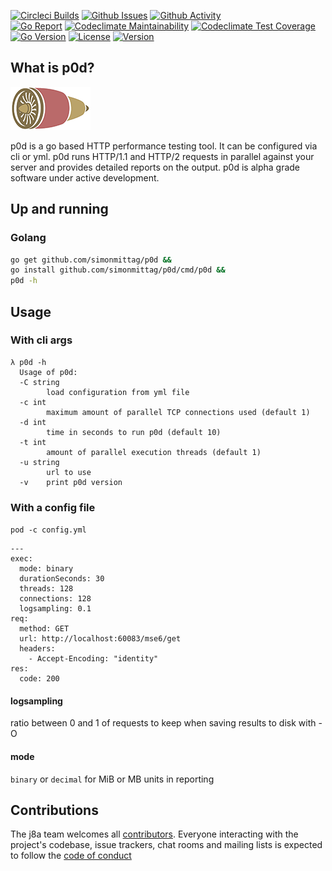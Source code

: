[![Circleci Builds](https://circleci.com/gh/simonmittag/p0d.svg?style=shield)](https://circleci.com/gh/simonmittag/p0d)
[![Github Issues](https://img.shields.io/github/issues/simonmittag/p0d)](https://github.com/simonmittag/p0d/issues)
[![Github Activity](https://img.shields.io/github/commit-activity/m/simonmittag/p0d)](https://img.shields.io/github/commit-activity/m/simonmittag/p0d)  
[![Go Report](https://goreportcard.com/badge/github.com/simonmittag/p0d)](https://goreportcard.com/report/github.com/simonmittag/p0d)
[![Codeclimate Maintainability](https://api.codeclimate.com/v1/badges/06a7484f009ea48a3832/maintainability)](https://codeclimate.com/github/simonmittag/p0d/maintainability)
[![Codeclimate Test Coverage](https://api.codeclimate.com/v1/badges/06a7484f009ea48a3832/test_coverage)](https://codeclimate.com/github/simonmittag/p0d/test_coverage)
[![Go Version](https://img.shields.io/github/go-mod/go-version/simonmittag/p0d)](https://img.shields.io/github/go-mod/go-version/simonmittag/p0d)
[![License](https://img.shields.io/badge/License-Apache%202.0-blue.svg)](https://opensource.org/licenses/Apache-2.0)
[![Version](https://img.shields.io/badge/version-0.1.8-orange)](https://github.com/simonmittag/p0d)

## What is p0d?
![](p0d.png)

p0d is a go based HTTP performance testing tool. It can be configured via cli or yml. p0d
runs HTTP/1.1 and HTTP/2 requests in parallel against your server and provides detailed
reports on the output. p0d is alpha grade software under active development.

## Up and running

### Golang
```bash
go get github.com/simonmittag/p0d && 
go install github.com/simonmittag/p0d/cmd/p0d && 
p0d -h
```

## Usage

### With cli args
```
λ p0d -h
  Usage of p0d:
  -C string
        load configuration from yml file
  -c int
        maximum amount of parallel TCP connections used (default 1)
  -d int
        time in seconds to run p0d (default 10)
  -t int
        amount of parallel execution threads (default 1)
  -u string
        url to use
  -v    print p0d version
```

### With a config file
`pod -c config.yml`

```
---
exec:
  mode: binary
  durationSeconds: 30
  threads: 128
  connections: 128
  logsampling: 0.1
req:
  method: GET
  url: http://localhost:60083/mse6/get
  headers:
    - Accept-Encoding: "identity"
res:
  code: 200
```

#### logsampling
ratio between 0 and 1 of requests to keep when saving results to disk with -O

#### mode
`binary` or `decimal` for MiB or MB units in reporting

## Contributions

The j8a team welcomes all [contributors](https://github.com/simonmittag/p0d/blob/master/CONTRIBUTING.md). Everyone
interacting with the project's codebase, issue trackers, chat rooms and mailing lists is expected to follow
the [code of conduct](https://github.com/simonmittag/p0d/blob/master/CODE_OF_CONDUCT.md)